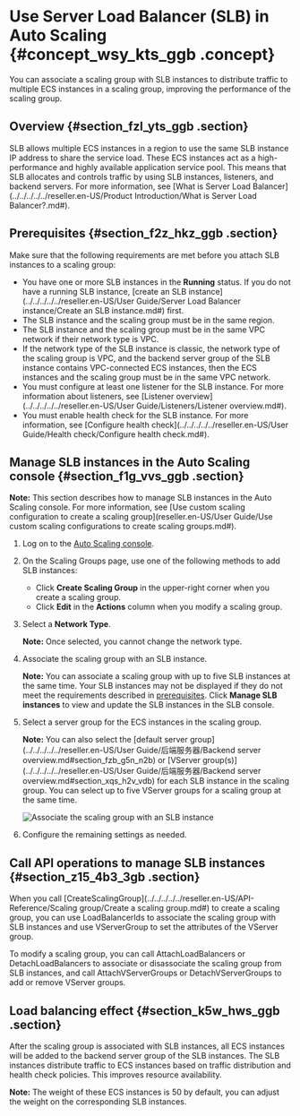 # Use Server Load Balancer \(SLB\) in Auto Scaling {#concept_wsy_kts_ggb .concept}

You can associate a scaling group with SLB instances to distribute traffic to multiple ECS instances in a scaling group, improving the performance of the scaling group.

## Overview {#section_fzl_yts_ggb .section}

SLB allows multiple ECS instances in a region to use the same SLB instance IP address to share the service load. These ECS instances act as a high-performance and highly available application service pool. This means that SLB allocates and controls traffic by using SLB instances, listeners, and backend servers. For more information, see [What is Server Load Balancer](../../../../../reseller.en-US/Product Introduction/What is Server Load Balancer?.md#).

## Prerequisites {#section_f2z_hkz_ggb .section}

Make sure that the following requirements are met before you attach SLB instances to a scaling group:

-   You have one or more SLB instances in the **Running** status. If you do not have a running SLB instance, [create an SLB instance](../../../../../reseller.en-US/User Guide/Server Load Balancer instance/Create an SLB instance.md#) first.
-   The SLB instance and the scaling group must be in the same region.
-   The SLB instance and the scaling group must be in the same VPC network if their network type is VPC.
-   If the network type of the SLB instance is classic, the network type of the scaling group is VPC, and the backend server group of the SLB instance contains VPC-connected ECS instances, then the ECS instances and the scaling group must be in the same VPC network.
-   You must configure at least one listener for the SLB instance. For more information about listeners, see [Listener overview](../../../../../reseller.en-US/User Guide/Listeners/Listener overview.md#).
-   You must enable health check for the SLB instance. For more information, see [Configure health check](../../../../../reseller.en-US/User Guide/Health check/Configure health check.md#).

## Manage SLB instances in the Auto Scaling console {#section_f1g_vvs_ggb .section}

**Note:** This section describes how to manage SLB instances in the Auto Scaling console. For more information, see [Use custom scaling configuration to create a scaling group](reseller.en-US/User Guide/Use custom scaling configurations to create scaling groups.md#).

1.  Log on to the [Auto Scaling console](https://partners-intl.console.aliyun.com/#/ess).
2.  On the Scaling Groups page, use one of the following methods to add SLB instances:
    -   Click **Create Scaling Group** in the upper-right corner when you create a scaling group.
    -   Click **Edit** in the **Actions** column when you modify a scaling group.
3.  Select a **Network Type**.

    **Note:** Once selected, you cannot change the network type.

4.  Associate the scaling group with an SLB instance.

    **Note:** You can associate a scaling group with up to five SLB instances at the same time. Your SLB instances may not be displayed if they do not meet the requirements described in [prerequisites](#section_f2z_hkz_ggb). Click **Manage SLB instances** to view and update the SLB instances in the SLB console.

5.  Select a server group for the ECS instances in the scaling group.

    **Note:** You can also select the [default server group](../../../../../reseller.en-US/User Guide/后端服务器/Backend server overview.md#section_fzb_g5n_n2b) or [VServer group\(s\)](../../../../../reseller.en-US/User Guide/后端服务器/Backend server overview.md#section_xqs_h2v_vdb) for each SLB instance in the scaling group. You can select up to five VServer groups for a scaling group at the same time.

    ![Associate the scaling group with an SLB instance](http://static-aliyun-doc.oss-cn-hangzhou.aliyuncs.com/assets/img/83706/155004826435588_en-US.png)

6.  Configure the remaining settings as needed.

## Call API operations to manage SLB instances {#section_z15_4b3_3gb .section}

When you call [CreateScalingGroup](../../../../../reseller.en-US/API-Reference/Scaling group/Create a scaling group.md#) to create a scaling group, you can use LoadBalancerIds to associate the scaling group with SLB instances and use VServerGroup to set the attributes of the VServer group.

To modify a scaling group, you can call AttachLoadBalancers or DetachLoadBalancers to associate or disassociate the scaling group from SLB instances, and call AttachVServerGroups or DetachVServerGroups to add or remove VServer groups.

## Load balancing effect {#section_k5w_hws_ggb .section}

After the scaling group is associated with SLB instances, all ECS instances will be added to the backend server group of the SLB instances. The SLB instances distribute traffic to ECS instances based on traffic distribution and health check policies. This improves resource availability.

**Note:** The weight of these ECS instances is 50 by default, you can adjust the weight on the corresponding SLB instances.

